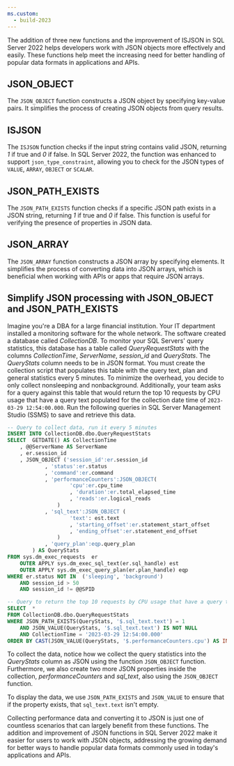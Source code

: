 ```yaml
---
ms.custom:
  - build-2023
---
```

The addition of three new functions and the improvement of ISJSON in SQL Server 2022 helps developers work with JSON objects more effectively and easily. These functions help meet the increasing need for better handling of popular data formats in applications and APIs.

## JSON_OBJECT

The `JSON_OBJECT` function constructs a JSON object by specifying key-value pairs. It simplifies the process of creating JSON objects from query results.

## ISJSON

The `ISJSON` function checks if the input string contains valid JSON, returning *1* if true and *0* if false. In SQL Server 2022, the function was enhanced to support `json_type_constraint`, allowing you to check for the JSON types of `VALUE`, `ARRAY`, `OBJECT` or `SCALAR`.

## JSON_PATH_EXISTS

The `JSON_PATH_EXISTS` function checks if a specific JSON path exists in a JSON string, returning *1* if true and *0* if false. This function is useful for verifying the presence of properties in JSON data.

## JSON_ARRAY

The `JSON_ARRAY` function constructs a JSON array by specifying elements. It simplifies the process of converting data into JSON arrays, which is beneficial when working with APIs or apps that require JSON arrays.

## Simplify JSON processing with JSON_OBJECT and JSON_PATH_EXISTS

Imagine you're a DBA for a large financial institution.  Your IT department installed a monitoring software for the whole network.  The software created a database called *CollectionDB*. To monitor your SQL Servers' query statistics, this database has a table called *QueryRequestStats* with the columns *CollectionTime*, *ServerName*, *session_id* and *QueryStats*.  The *QueryStats* column needs to be in JSON format. You must create the collection script that populates this table with the query text, plan and general statistics every 5 minutes. To minimize the overhead, you decide to only collect nonsleeping and nonbackground. Additionally, your team asks for a query against this table that would return the top 10 requests by CPU usage that have a query text populated for the collection date time of `2023-03-29 12:54:00.000`. Run the following queries in SQL Server Management Studio (SSMS) to save and retrieve this data.

```sql
-- Query to collect data, run it every 5 minutes
INSERT INTO CollectionDB.dbo.QueryRequestStats
SELECT  GETDATE() AS CollectionTime
    , @@ServerName AS ServerName
    , er.session_id
    , JSON_OBJECT ('session_id':er.session_id
            , 'status':er.status
            , 'command':er.command
            , 'performanceCounters':JSON_OBJECT(
                    'cpu':er.cpu_time
                    , 'duration':er.total_elapsed_time
                    , 'reads':er.logical_reads
                )
            , 'sql_text':JSON_OBJECT (
                    'text': est.text
                    , 'starting_offset':er.statement_start_offset
                    , 'ending_offset':er.statement_end_offset
                )
            , 'query_plan':eqp.query_plan
        ) AS QueryStats
FROM sys.dm_exec_requests  er
    OUTER APPLY sys.dm_exec_sql_text(er.sql_handle) est
    OUTER APPLY sys.dm_exec_query_plan(er.plan_handle) eqp
WHERE er.status NOT IN  ('sleeping', 'background')
    AND session_id > 50
    AND session_id != @@SPID

-- Query to return the top 10 requests by CPU usage that have a query text for the collection time `2023-03-29 12:54:00.000`
SELECT  *
FROM CollectionDB.dbo.QueryRequestStats
WHERE JSON_PATH_EXISTS(QueryStats, '$.sql_text.text') = 1
    AND JSON_VALUE(QueryStats, '$.sql_text.text') IS NOT NULL
    AND CollectionTime = '2023-03-29 12:54:00.000'
ORDER BY CAST(JSON_VALUE(QueryStats, '$.performanceCounters.cpu') AS INT) DESC
```

To collect the data, notice how we collect the query statistics into the *QueryStats* column as JSON using the function `JSON_OBJECT` function.  Furthermore, we also create two more JSON properties inside the collection, *performanceCounters* and *sql_text*, also using the `JSON_OBJECT` function.

To display the data, we use `JSON_PATH_EXISTS` and `JSON_VALUE` to ensure that if the property exists, that `sql_text.text` isn't empty.

Collecting performance data and converting it to JSON is just one of countless scenarios that can largely benefit from these functions. The addition and improvement of JSON functions in SQL Server 2022 make it easier for users to work with JSON objects, addressing the growing demand for better ways to handle popular data formats commonly used in today's applications and APIs.
